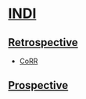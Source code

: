 # [INDI](http://fcon_1000.projects.nitrc.org/)

## [Retrospective](http://fcon_1000.projects.nitrc.org/indi/IndiRetro.html)

* [CoRR](INDI/CoRR.md)

## [Prospective](http://fcon_1000.projects.nitrc.org/indi/IndiPro.html)



